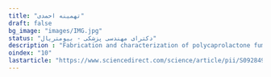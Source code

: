 ```yaml
---
title: "تهمینه احمدی"
draft: false
bg_image: "images/IMG.jpg"
status: "دکترای مهندسی پزشکی - بیومتریال"
description : "Fabrication and characterization of polycaprolactone fumarate/gelatin-based nanocomposite incorporated with silicon and magnesium co-doped fluorapatite nanoparticles using electrospinning method"
oindex: "10"
lastarticle: "https://www.sciencedirect.com/science/article/pii/S0928493118330017"
---
```

